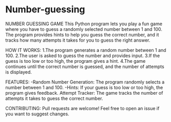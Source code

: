 # Number-guessing
NUMBER GUESSING GAME
This Python program lets you play a fun game where you have to guess a randomly selected number between 1 and 100. The program provides hints to help you guess the correct number, and it tracks how many attempts it takes for you to guess the right answer.

HOW IT WORKS:
1.The program generates a random number between 1 and 100.
2.The user is asked to guess the number and provides input.
3.If the guess is too low or too high, the program gives a hint.
4.The game continues until the correct number is guessed, and the number of attempts is displayed.

FEATURES:
-Random Number Generation: The program randomly selects a number between 1 and 100.
-Hints: If your guess is too low or too high, the program gives feedback.
Attempt Tracker: The game tracks the number of attempts it takes to guess the correct number.

CONTRIBUTING: Pull requests are welcome! Feel free to open an issue if you want to suggest changes.
